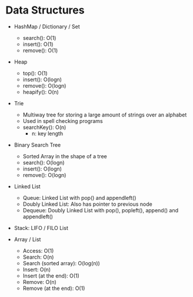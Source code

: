 # Data Structures

- HashMap / Dictionary / Set

  - search(): O(1)
  - insert(): O(1)
  - remove(): O(1)

- Heap

  - top(): O(1)
  - insert(): O(logn)
  - remove(): O(logn)
  - heapify(): O(n)

- Trie

  - Multiway tree for storing a large amount of strings over an alphabet
  - Used in spell checking programs
  - searchKey(): O(n)
    - n: key length

- Binary Search Tree

  - Sorted Array in the shape of a tree
  - search(): O(logn)
  - insert(): O(logn)
  - remove(): O(logn)

- Linked List

  - Queue: Linked List with pop() and appendleft()
  - Doubly Linked List: Also has pointer to previous node
  - Dequeue: Doubly Linked List with pop(), popleft(), append() and appendleft()

- Stack: LIFO / FILO List

- Array / List

  - Access: O(1)
  - Search: O(n)
  - Search (sorted array): O(log(n))
  - Insert: O(n)
  - Insert (at the end): O(1)
  - Remove: O(n)
  - Remove (at the end): O(1)
